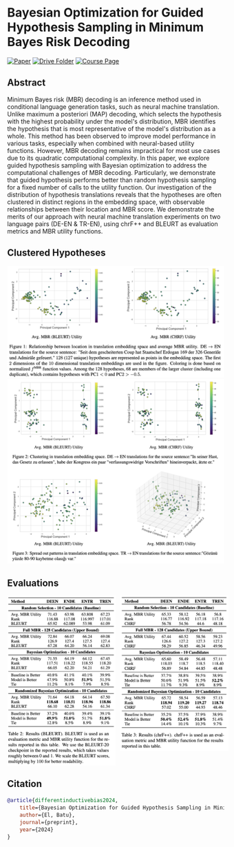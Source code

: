 # Bayesian Optimization for Guided Hypothesis Sampling in Minimum Bayes Risk Decoding

[![Paper](https://img.shields.io/badge/Paper-007ACC?style=for-the-badge&labelColor=007ACC)](https://drive.google.com/file/d/1irfeto2mPHuTviJ-Dl0K4dkufrMTyp0l/view?usp=sharing)
[![Drive Folder](https://img.shields.io/badge/Drive_Folder-007ACC?style=for-the-badge&labelColor=007ACC)](https://drive.google.com/drive/folders/1PzNdEactL4S8OVCGuX-0I2za49H2wM1c?usp=drive_link)
[![Course Page](https://img.shields.io/badge/Course_Page-007ACC?style=for-the-badge&labelColor=007ACC)](https://www.cl.cam.ac.uk/teaching/2324/L101/)

## Abstract
Minimum Bayes risk (MBR) decoding is an inference method used in conditional language generation tasks, such as neural machine translation. Unlike maximum a posteriori (MAP) decoding, which selects the hypothesis with the highest probability under the model's distribution, MBR identifies the hypothesis that is most representative of the model's distribution as a whole. This method has been observed to improve model performance in various tasks, especially when combined with neural-based utility functions. However, MBR decoding remains impractical for most use cases due to its quadratic computational complexity. In this paper, we explore guided hypothesis sampling with Bayesian optimization to address the computational challenges of MBR decoding. Particularly, we demonstrate that guided hypothesis performs better than random hypothesis sampling for a fixed number of calls to the utility function. Our investigation of the distribution of hypothesis translations reveals that the hypotheses are often clustered in distinct regions in the embedding space, with observable relationships between their location and MBR score. We demonstrate the merits of our approach with neural machine translation experiments on two language pairs (DE-EN \& TR-EN), using chrF++ and BLEURT as evaluation metrics and MBR utility functions.

## Clustered Hypotheses
![Alt text](assets/example-1.png)
![Alt text](assets/example-2.png)

## Evaluations

<div style="display: flex; align-items: flex-start; gap: 10px;">
  <img src="assets/bleurt-table.png" alt="Bleurt Table" style="width:50%; object-fit: contain; margin: 0;">
  <img src="assets/chrf-table.png" alt="Chrf Table" style="width:50%; object-fit: contain; margin: 0;">
</div>

## Citation
```bibtex
@article{differentinductivebias2024,
    title={Bayesian Optimization for Guided Hypothesis Sampling in Minimum Bayes Risk Decoding},
    author={El, Batu},
    journal={preprint},
    year={2024}
}
